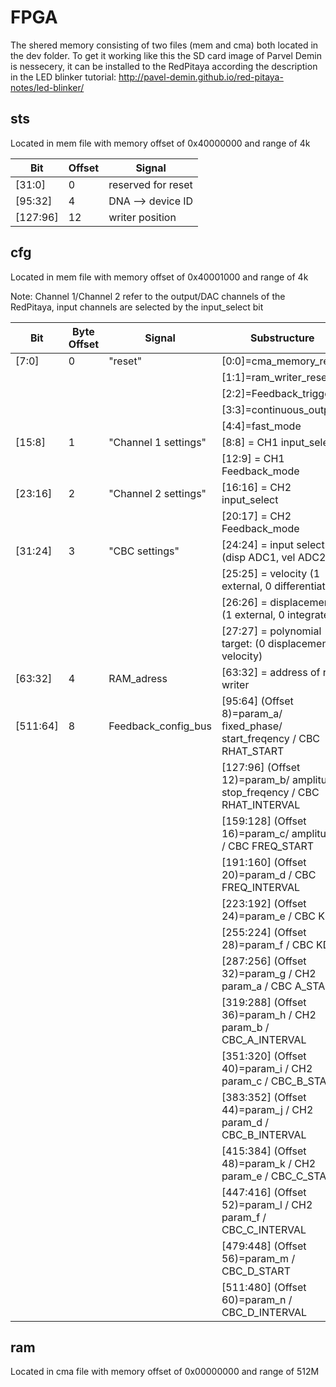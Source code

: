 # FPGA
The shered memory consisting of two files (mem and cma) both located in the dev folder.
To get it working like this the SD card image of Parvel Demin is nessecery, it can be installed to the RedPitaya according the description in the LED blinker tutorial:
http://pavel-demin.github.io/red-pitaya-notes/led-blinker/

## sts
Located in mem file with memory offset of 0x40000000 and range of 4k

Bit      | Offset | Signal   
-------- | ------ | -------- 
[31:0]   | 0      | reserved for reset   
[95:32]  | 4      | DNA --> device ID
[127:96] | 12     | writer position

## cfg
Located in mem file with memory offset of 0x40001000 and range of 4k

Note: Channel 1/Channel 2 refer to the output/DAC channels of the RedPitaya, input channels are selected by the input_select bit

Bit      | Byte Offset | Signal                          | Substructure
-------- | ----------- | ------------------------------- | ------
[7:0]    | 0           | "reset"                         | [0:0]=cma_memory_reset
&nbsp;   |             |                                 | [1:1]=ram_writer_reset
&nbsp;   |             |                                 | [2:2]=Feedback_trigger
&nbsp;   |             |                                 | [3:3]=continuous_output
&nbsp;   |             |                                 | [4:4]=fast_mode
[15:8]   | 1           | "Channel 1 settings"            | [8:8]  = CH1 input_select
&nbsp;   |             |                                 | [12:9] = CH1 Feedback_mode
[23:16]  | 2           | "Channel 2 settings"            | [16:16]  = CH2 input_select
&nbsp;   |             |                                 | [20:17] = CH2 Feedback_mode
[31:24]  | 3           | "CBC settings"                  | [24:24]  = input select: (1  (disp ADC1, vel ADC2))
&nbsp;   |             |                                 | [25:25]  = velocity (1 external, 0 differentiated)
&nbsp;   |             |                                 | [26:26]  = displacement (1 external, 0 integrated)
&nbsp;   |             |                                 | [27:27]  = polynomial target: (0 displacement, 1 velocity)
[63:32]  | 4           | RAM_adress						 | [63:32] = address of ram writer
[511:64] | 8           | Feedback_config_bus             | [95:64] (Offset 8)=param_a/ fixed_phase/ start_freqency / CBC RHAT_START
&nbsp;   |             |                                 | [127:96] (Offset 12)=param_b/ amplitude/ stop_freqency / CBC RHAT_INTERVAL
&nbsp;   |             |                                 | [159:128] (Offset 16)=param_c/ amplitude / CBC FREQ_START
&nbsp;   |             |                                 | [191:160] (Offset 20)=param_d / CBC  FREQ_INTERVAL
&nbsp;   |             |                                 | [223:192] (Offset 24)=param_e / CBC KP
&nbsp;   |             |                                 | [255:224] (Offset 28)=param_f / CBC KD
&nbsp;   |             |                                 | [287:256] (Offset 32)=param_g / CH2  param_a / CBC A_START
&nbsp;   |             |                                 | [319:288] (Offset 36)=param_h / CH2 param_b / CBC_A_INTERVAL
&nbsp;   |             |                                 | [351:320] (Offset 40)=param_i / CH2 param_c / CBC_B_START
&nbsp;   |             |                                 | [383:352] (Offset 44)=param_j / CH2 param_d / CBC_B_INTERVAL
&nbsp;   |             |                                 | [415:384] (Offset 48)=param_k / CH2 param_e / CBC_C_START
&nbsp;   |             |                                 | [447:416] (Offset 52)=param_l / CH2 param_f / CBC_C_INTERVAL
&nbsp;   |             |                                 | [479:448] (Offset 56)=param_m / CBC_D_START
&nbsp;   |             |                                 | [511:480] (Offset 60)=param_n / CBC_D_INTERVAL


## ram
Located in cma file with memory offset of 0x00000000 and range of 512M


